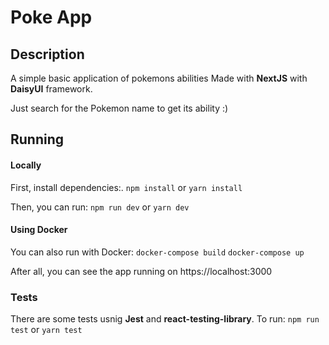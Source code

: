 # Poke App

## Description
A simple basic application of pokemons abilities
Made with **NextJS** with **DaisyUI** framework.

Just search for the Pokemon name to get its ability :)

## Running
#### Locally
First, install dependencies:.
`npm install`
or 
`yarn install`

Then, you can run:
`npm run dev`
or
`yarn dev`


#### Using Docker
You can also run with Docker:
`docker-compose build`
`docker-compose up`

After all, you can see the app running on
https://localhost:3000


### Tests
There are some tests usnig **Jest** and **react-testing-library**. To run:
`npm run test`
or
`yarn test`
